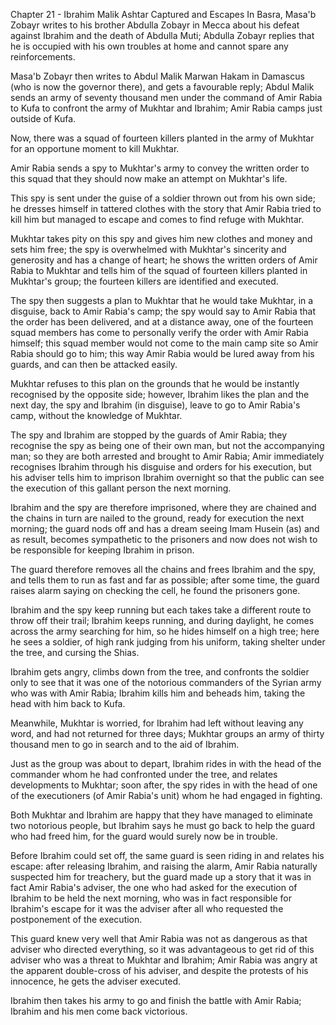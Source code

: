 


Chapter 21 - Ibrahim Malik Ashtar Captured and Escapes
In Basra, Masa'b Zobayr writes to his brother Abdulla Zobayr in Mecca
about his defeat against Ibrahim and the death of Abdulla Muti; Abdulla
Zobayr replies that he is occupied with his own troubles at home and
cannot spare any reinforcements.

Masa'b Zobayr then writes to Abdul Malik Marwan Hakam in Damascus (who
is now the governor there), and gets a favourable reply; Abdul Malik
sends an army of seventy thousand men under the command of Amir Rabia to
Kufa to confront the army of Mukhtar and Ibrahim; Amir Rabia camps just
outside of Kufa.

Now, there was a squad of fourteen killers planted in the army of
Mukhtar for an opportune moment to kill Mukhtar.

Amir Rabia sends a spy to Mukhtar's army to convey the written order to
this squad that they should now make an attempt on Mukhtar's life.

This spy is sent under the guise of a soldier thrown out from his own
side; he dresses himself in tattered clothes with the story that Amir
Rabia tried to kill him but managed to escape and comes to find refuge
with Mukhtar.

Mukhtar takes pity on this spy and gives him new clothes and money and
sets him free; the spy is overwhelmed with Mukhtar's sincerity and
generosity and has a change of heart; he shows the written orders of
Amir Rabia to Mukhtar and tells him of the squad of fourteen killers
planted in Mukhtar's group; the fourteen killers are identified and
executed.

The spy then suggests a plan to Mukhtar that he would take Mukhtar, in a
disguise, back to Amir Rabia's camp; the spy would say to Amir Rabia
that the order has been delivered, and at a distance away, one of the
fourteen squad members has come to personally verify the order with Amir
Rabia himself; this squad member would not come to the main camp site so
Amir Rabia should go to him; this way Amir Rabia would be lured away
from his guards, and can then be attacked easily.

Mukhtar refuses to this plan on the grounds that he would be instantly
recognised by the opposite side; however, Ibrahim likes the plan and the
next day, the spy and Ibrahim (in disguise), leave to go to Amir Rabia's
camp, without the knowledge of Mukhtar.

The spy and Ibrahim are stopped by the guards of Amir Rabia; they
recognise the spy as being one of their own man, but not the
accompanying man; so they are both arrested and brought to Amir Rabia;
Amir immediately recognises Ibrahim through his disguise and orders for
his execution, but his adviser tells him to imprison Ibrahim overnight
so that the public can see the execution of this gallant person the next
morning.

Ibrahim and the spy are therefore imprisoned, where they are chained and
the chains in turn are nailed to the ground, ready for execution the
next morning; the guard nods off and has a dream seeing Imam Husein (as)
and as result, becomes sympathetic to the prisoners and now does not
wish to be responsible for keeping Ibrahim in prison.

The guard therefore removes all the chains and frees Ibrahim and the
spy, and tells them to run as fast and far as possible; after some time,
the guard raises alarm saying on checking the cell, he found the
prisoners gone.

Ibrahim and the spy keep running but each takes take a different route
to throw off their trail; Ibrahim keeps running, and during daylight, he
comes across the army searching for him, so he hides himself on a high
tree; here he sees a soldier, of high rank judging from his uniform,
taking shelter under the tree, and cursing the Shias.

Ibrahim gets angry, climbs down from the tree, and confronts the soldier
only to see that it was one of the notorious commanders of the Syrian
army who was with Amir Rabia; Ibrahim kills him and beheads him, taking
the head with him back to Kufa.

Meanwhile, Mukhtar is worried, for Ibrahim had left without leaving any
word, and had not returned for three days; Mukhtar groups an army of
thirty thousand men to go in search and to the aid of Ibrahim.

Just as the group was about to depart, Ibrahim rides in with the head of
the commander whom he had confronted under the tree, and relates
developments to Mukhtar; soon after, the spy rides in with the head of
one of the executioners (of Amir Rabia's unit) whom he had engaged in
fighting.

Both Mukhtar and Ibrahim are happy that they have managed to eliminate
two notorious people, but Ibrahim says he must go back to help the guard
who had freed him, for the guard would surely now be in trouble.

Before Ibrahim could set off, the same guard is seen riding in and
relates his escape: after releasing Ibrahim, and raising the alarm, Amir
Rabia naturally suspected him for treachery, but the guard made up a
story that it was in fact Amir Rabia's adviser, the one who had asked
for the execution of Ibrahim to be held the next morning, who was in
fact responsible for Ibrahim's escape for it was the adviser after all
who requested the postponement of the execution.

This guard knew very well that Amir Rabia was not as dangerous as that
adviser who directed everything, so it was advantageous to get rid of
this adviser who was a threat to Mukhtar and Ibrahim; Amir Rabia was
angry at the apparent double-cross of his adviser, and despite the
protests of his innocence, he gets the adviser executed.

Ibrahim then takes his army to go and finish the battle with Amir Rabia;
Ibrahim and his men come back victorious.


